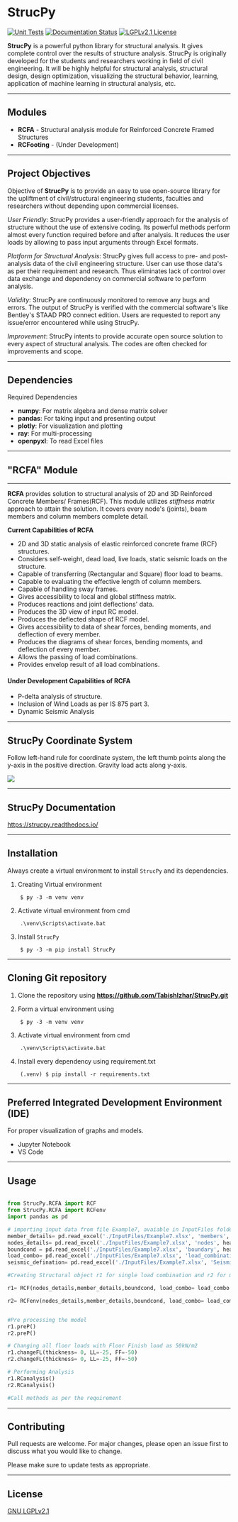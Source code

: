 # StrucPy

[![Unit Tests](https://github.com/TabishIzhar/StrucPy/actions/workflows/python-app.yml/badge.svg)](https://github.com/TabishIzhar/StrucPy/actions/workflows/python-app.yml) [![Documentation Status](https://readthedocs.org/projects/strucpy/badge/?version=latest)](https://strucpy.readthedocs.io/en/latest/?badge=latest) [![LGPLv2.1 License](https://img.shields.io/badge/License-LGPL%20v2.1-yellow.svg)](https://opensource.org/licenses/)

**StrucPy** is a powerful python library for structural analysis. It gives complete control over the results of structure analysis. StrucPy is originally developed for the students and researchers working in field of civil engineering. It will be highly helpful for structural analysis, structural design, design optimization, visualizing the structural behavior, learning, application of machine learning in structural analysis, etc.

------------------------------------------------------------------------------------------------------------
## Modules 

* **RCFA** - Structural analysis module for Reinforced Concrete Framed Structures 
* **RCFooting** - (Under Development)

------------------------------------------------------------------------------------------------------------

## Project Objectives

Objective of **StrucPy** is to provide an easy to use open-source library for the upliftment of civil/structural engineering students, faculties and researchers without depending upon commercial licenses. 

*User Friendly*: StrucPy provides a user-friendly approach for the analysis of structure without the use of extensive coding. Its powerful methods perform almost every function required before and after analysis.  It reduces the user loads by allowing to pass input arguments through Excel formats. 

*Platform for Structural Analysis*: StrucPy gives full access to pre- and post-analysis data of the civil engineering structure. User can use those data's as per their requirement and research. Thus eliminates lack of control over data exchange and dependency on commercial software to perform analysis. 

*Validity*: StrucPy are continuously monitored to remove any bugs and errors. The output of StrucPy is verified with the commercial software's like Bentley's STAAD PRO connect edition. Users are requested to report any issue/error encountered while using StrucPy.

*Improvement*: StrucPy intents to provide accurate open source solution to every aspect of structural analysis. The codes are often checked for improvements and scope. 

------------------------------------------------------------------------------------------------------------

## Dependencies

Required Dependencies

* **numpy**: For matrix algebra and dense matrix solver
* **pandas**: For taking input and presenting output
* **plotly**: For visualization and plotting
* **ray**: For multi-processing
* **openpyxl**: To read Excel files

------------------------------------------------------------------------------------------------------------

## "RCFA" Module
----------------
**RCFA** provides solution to structural analysis of 2D and 3D Reinforced Concrete Members/ Frames(RCF). This module utilizes *stiffness matrix* approach to attain the solution. It covers every node's (joints), beam members and column members complete detail.

**Current Capabilities of RCFA**

* 2D and 3D static analysis of elastic reinforced concrete frame (RCF) structures.
* Considers self-weight, dead load, live loads, static seismic loads on the structure.
* Capable of transferring (Rectangular and Square) floor load to beams.
* Capable to evaluating the effective length of column members.
* Capable of handling sway frames.
* Gives accessibility to local and global stiffness matrix.
* Produces reactions and joint deflections' data. 
* Produces the 3D view of input RC model.
* Produces the deflected shape of RCF model.
* Gives accessibility to data of shear forces, bending moments, and deflection of every member.  
* Produces the diagrams of shear forces, bending moments, and deflection of every member.
* Allows the passing of load combinations.
* Provides envelop result of all load combinations. 
 
#### **Under Development Capabilities of RCFA**

* P-delta analysis of structure.
* Inclusion of Wind Loads as per IS 875 part 3.
* Dynamic Seismic Analysis

-----------------------------------------------------------------------------------------------------------
## StrucPy Coordinate System 

Follow left-hand rule for coordinate system, the left thumb points along the y-axis in the positive direction. Gravity load acts along y-axis.

![](https://drive.google.com/file/d/11R0xjPRELNxWBfIFui6kXTP1_RKK-gW8/view?usp=sharing)


------------------------------------------------------------------------------------------------------------

## StrucPy Documentation

https://strucpy.readthedocs.io/

------------------------------------------------------------------------------------------------------------

## Installation 

Always create a virtual environment to install `StrucPy` and its dependencies.

1) Creating Virtual environment
```
    $ py -3 -m venv venv
```
2) Activate virtual environment from cmd
```
    .\venv\Scripts\activate.bat
```
3) Install `StrucPy`
```
    $ py -3 -m pip install StrucPy
```
------------------------------------------------------------------------------------------------------------

## Cloning Git repository

1) Clone the repository using **https://github.com/TabishIzhar/StrucPy.git**

2) Form a virtual environment using 
```
    $ py -3 -m venv venv
```

3) Activate virtual environment from cmd
```
    .\venv\Scripts\activate.bat
```

4) Install every dependency using requirement.txt
```
    (.venv) $ pip install -r requirements.txt
```
------------------------------------------------------------------------------------------------------------

## Preferred Integrated Development Environment (IDE)

For proper visualization of graphs and models.

* Jupyter Notebook
* VS Code 

-----------------------------------------------------------------------------------------------------------

## Usage

```python

from StrucPy.RCFA import RCF
from StrucPy.RCFA import RCFenv
import pandas as pd

# importing input data from file Example7, avaiable in InputFiles folder
member_details= pd.read_excel('./InputFiles/Example7.xlsx', 'members', header = 0, index_col=0)
nodes_details= pd.read_excel('./InputFiles/Example7.xlsx', 'nodes', header = 0, index_col=0)
boundcond = pd.read_excel('./InputFiles/Example7.xlsx', 'boundary', header = 0, index_col=0)
load_combo= pd.read_excel('./InputFiles/Example7.xlsx', 'load_combinations', header = 0, index_col=0)
seismic_defination= pd.read_excel('./InputFiles/Example7.xlsx', 'Seismic_Defination', header = 0, index_col=0)

#Creating Structural object r1 for single load combination and r2 for multiple load combination

r1= RCF(nodes_details,member_details,boundcond, load_combo= load_combo.iloc[0,:], autoflooring= True, seismic_def= seismic_defination)

r2= RCFenv(nodes_details,member_details,boundcond, load_combo= load_combo, autoflooring= True, seismic_def= seismic_defination)


#Pre processing the model
r1.preP()
r2.preP()

# Changing all floor loads with Floor Finish load as 50kN/m2
r1.changeFL(thickness= 0, LL=-25, FF=-50)
r2.changeFL(thickness= 0, LL=-25, FF=-50)

# Performing Analysis
r1.RCanalysis()
r2.RCanalysis()

#Call methods as per the requirement
```
------------------------------------------------------------------------------------------------------------
## Contributing

Pull requests are welcome. For major changes, please open an issue first to discuss what you would like to change.

Please make sure to update tests as appropriate.

------------------------------------------------------------------------------------------------------------

## License

[GNU LGPLv2.1](https://www.gnu.org/licenses/old-licenses/lgpl-2.1.en.html)